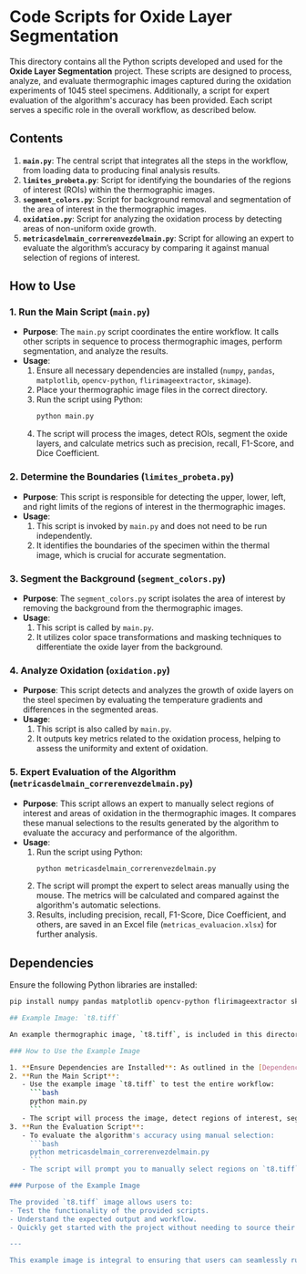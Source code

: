 # Code Scripts for Oxide Layer Segmentation

This directory contains all the Python scripts developed and used for the **Oxide Layer Segmentation** project. These scripts are designed to process, analyze, and evaluate thermographic images captured during the oxidation experiments of 1045 steel specimens. Additionally, a script for expert evaluation of the algorithm's accuracy has been provided. Each script serves a specific role in the overall workflow, as described below.

## Contents

1. **`main.py`**: The central script that integrates all the steps in the workflow, from loading data to producing final analysis results.
2. **`limites_probeta.py`**: Script for identifying the boundaries of the regions of interest (ROIs) within the thermographic images.
3. **`segment_colors.py`**: Script for background removal and segmentation of the area of interest in the thermographic images.
4. **`oxidation.py`**: Script for analyzing the oxidation process by detecting areas of non-uniform oxide growth.
5. **`metricasdelmain_correrenvezdelmain.py`**: Script for allowing an expert to evaluate the algorithm’s accuracy by comparing it against manual selection of regions of interest.

## How to Use

### 1. Run the Main Script (`main.py`)

- **Purpose**: The `main.py` script coordinates the entire workflow. It calls other scripts in sequence to process thermographic images, perform segmentation, and analyze the results.
- **Usage**:
  1. Ensure all necessary dependencies are installed (`numpy`, `pandas`, `matplotlib`, `opencv-python`, `flirimageextractor`, `skimage`).
  2. Place your thermographic image files in the correct directory.
  3. Run the script using Python:
     ```bash
     python main.py
     ```
  4. The script will process the images, detect ROIs, segment the oxide layers, and calculate metrics such as precision, recall, F1-Score, and Dice Coefficient.

### 2. Determine the Boundaries (`limites_probeta.py`)

- **Purpose**: This script is responsible for detecting the upper, lower, left, and right limits of the regions of interest in the thermographic images.
- **Usage**:
  1. This script is invoked by `main.py` and does not need to be run independently.
  2. It identifies the boundaries of the specimen within the thermal image, which is crucial for accurate segmentation.

### 3. Segment the Background (`segment_colors.py`)

- **Purpose**: The `segment_colors.py` script isolates the area of interest by removing the background from the thermographic images.
- **Usage**:
  1. This script is called by `main.py`.
  2. It utilizes color space transformations and masking techniques to differentiate the oxide layer from the background.

### 4. Analyze Oxidation (`oxidation.py`)

- **Purpose**: This script detects and analyzes the growth of oxide layers on the steel specimen by evaluating the temperature gradients and differences in the segmented areas.
- **Usage**:
  1. This script is also called by `main.py`.
  2. It outputs key metrics related to the oxidation process, helping to assess the uniformity and extent of oxidation.

### 5. Expert Evaluation of the Algorithm (`metricasdelmain_correrenvezdelmain.py`)

- **Purpose**: This script allows an expert to manually select regions of interest and areas of oxidation in the thermographic images. It compares these manual selections to the results generated by the algorithm to evaluate the accuracy and performance of the algorithm.
- **Usage**:
  1. Run the script using Python:
     ```bash
     python metricasdelmain_correrenvezdelmain.py
     ```
  2. The script will prompt the expert to select areas manually using the mouse. The metrics will be calculated and compared against the algorithm's automatic selections.
  3. Results, including precision, recall, F1-Score, Dice Coefficient, and others, are saved in an Excel file (`metricas_evaluacion.xlsx`) for further analysis.

## Dependencies

Ensure the following Python libraries are installed:

```bash
pip install numpy pandas matplotlib opencv-python flirimageextractor skimage

## Example Image: `t8.tiff`

An example thermographic image, `t8.tiff`, is included in this directory to allow users to quickly test and run the scripts provided.

### How to Use the Example Image

1. **Ensure Dependencies are Installed**: As outlined in the [Dependencies](#dependencies) section, make sure all necessary Python libraries are installed.
2. **Run the Main Script**: 
   - Use the example image `t8.tiff` to test the entire workflow:
     ```bash
     python main.py
     ```
   - The script will process the image, detect regions of interest, segment the oxide layers, and calculate key metrics.
3. **Run the Evaluation Script**:
   - To evaluate the algorithm's accuracy using manual selection:
     ```bash
     python metricasdelmain_correrenvezdelmain.py
     ```
   - The script will prompt you to manually select regions on `t8.tiff`, compare the selections with the automatic segmentation, and output the results.

### Purpose of the Example Image

The provided `t8.tiff` image allows users to:
- Test the functionality of the provided scripts.
- Understand the expected output and workflow.
- Quickly get started with the project without needing to source their own thermographic data.

---

This example image is integral to ensuring that users can seamlessly run and understand the project, even if they do not have access to their own thermographic images.


